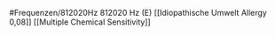 #Frequenzen/812020Hz
812020 Hz (E)
[[Idiopathische Umwelt Allergy 0,08]]
[[Multiple Chemical Sensitivity]]